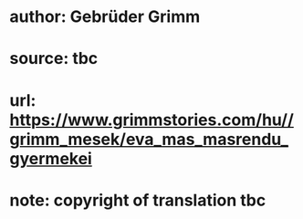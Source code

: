 # author: Gebrüder Grimm
# source: tbc
# url: https://www.grimmstories.com/hu//grimm_mesek/eva_mas_masrendu_gyermekei
# note: copyright of translation tbc


